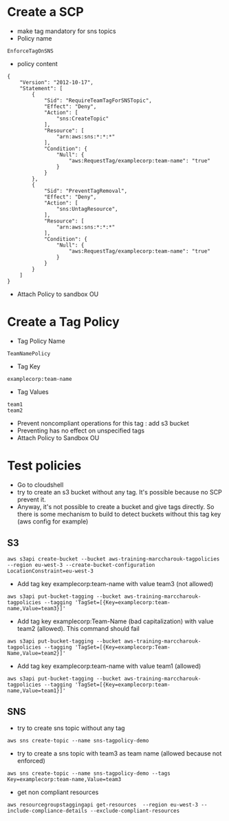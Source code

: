 # Create a SCP

* make tag mandatory for sns topics
* Policy name

```
EnforceTagOnSNS
```

* policy content

```
{
    "Version": "2012-10-17",
    "Statement": [
        {
            "Sid": "RequireTeamTagForSNSTopic",
            "Effect": "Deny",
            "Action": [
                "sns:CreateTopic"
            ],
            "Resource": [
                "arn:aws:sns:*:*:*"
            ],
            "Condition": {
                "Null": {
                    "aws:RequestTag/examplecorp:team-name": "true"
                }
            }
        },
        {
            "Sid": "PreventTagRemoval",
            "Effect": "Deny",
            "Action": [
                "sns:UntagResource",                
            ],
            "Resource": [
                "arn:aws:sns:*:*:*"
            ],
            "Condition": {
                "Null": {
                    "aws:RequestTag/examplecorp:team-name": "true"
                }
            }
        }
    ]
}
```

* Attach Policy to sandbox OU

# Create a Tag Policy

* Tag Policy Name

```
TeamNamePolicy
```

* Tag Key

```
examplecorp:team-name
```

* Tag Values

```
team1
team2
```

* Prevent noncompliant operations for this tag : add s3 bucket
* Preventing has no effect on unspecified tags
* Attach Policy to Sandbox OU

# Test policies

* Go to cloudshell
* try to create an s3 bucket without any tag. It's possible because no SCP prevent it. 
* Anyway, it's not possible to create a bucket and give tags directly. So there is some mechanism to build to detect buckets without this tag key (aws config for example)

## S3

```
aws s3api create-bucket --bucket aws-training-marccharouk-tagpolicies --region eu-west-3 --create-bucket-configuration LocationConstraint=eu-west-3 
```


* Add tag key examplecorp:team-name with value team3 (not allowed)
```
aws s3api put-bucket-tagging --bucket aws-training-marccharouk-tagpolicies --tagging 'TagSet=[{Key=examplecorp:team-name,Value=team3}]'
```

* Add tag key examplecorp:Team-Name (bad capitalization) with value team2 (allowed). This command should fail

```
aws s3api put-bucket-tagging --bucket aws-training-marccharouk-tagpolicies --tagging 'TagSet=[{Key=examplecorp:Team-Name,Value=team2}]'
```

* Add tag key examplecorp:team-name with value team1 (allowed)
```
aws s3api put-bucket-tagging --bucket aws-training-marccharouk-tagpolicies --tagging 'TagSet=[{Key=examplecorp:team-name,Value=team1}]'
```

## SNS

* try to create sns topic without any tag

```
aws sns create-topic --name sns-tagpolicy-demo
```

* try to create a sns topic with team3 as team name (allowed because not enforced)
  
```
aws sns create-topic --name sns-tagpolicy-demo --tags Key=examplecorp:team-name,Value=team3
```

* get non compliant resources

```
aws resourcegroupstaggingapi get-resources  --region eu-west-3 --include-compliance-details --exclude-compliant-resources
```
